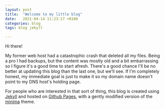 ```yaml
---
layout: post
title:  "Welcome to my little blog"
date:   2021-04-14 11:23:17 +0100
categories: blog
tags: blog jekyll

---
```

Hi there!

My former web host had a catastrophic crash that deleted all my files. Being a pro I had backups, but the content was mostly old and a bit embarrassing so I figure it's a good time to start afresh. There's a good chance I'll be no better at updating this blog than the last one, but we'll see. If I'm completely honest, my immediate goal is just to make it so my domain name doesn't point to my DNS host's holding page.

For people who are interested in that sort of thing, this blog is created using [Jekyll](https://jekyllrb.com) and hosted on [Github Pages](https://pages.github.com), with a gently modified version of the [minima](https://github.com/jekyll/minima) theme.
